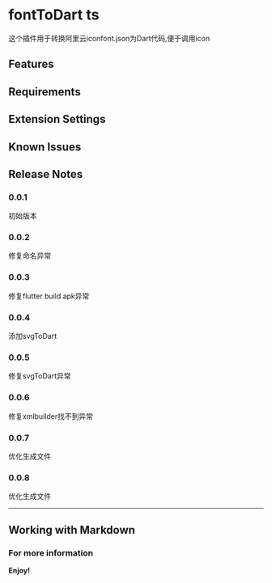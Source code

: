 # fontToDart ts

这个插件用于转换阿里云iconfont.json为Dart代码,便于调用icon

## Features


## Requirements


## Extension Settings


## Known Issues



## Release Notes


### 0.0.1

初始版本


### 0.0.2

修复命名异常
### 0.0.3

修复flutter build apk异常

### 0.0.4

添加svgToDart

### 0.0.5

修复svgToDart异常

### 0.0.6

修复xmlbuilder找不到异常

### 0.0.7

优化生成文件

### 0.0.8

优化生成文件

-----------------------------------------------------------------------------------------------------------

## Working with Markdown


### For more information


**Enjoy!**
